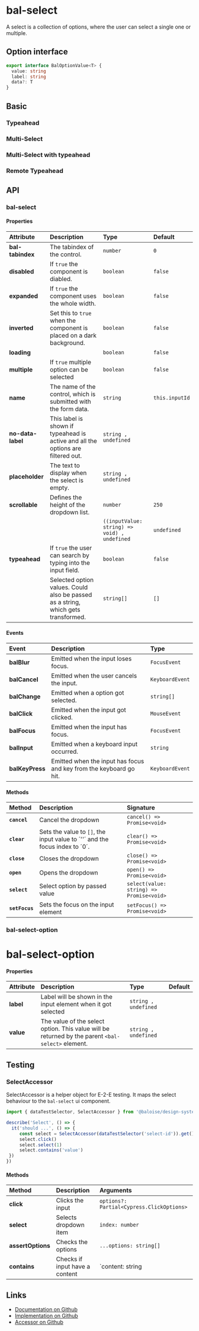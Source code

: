 # bal-select <Badge text="Two-way binding"/>

<!-- START: human documentation top -->

A select is a collection of options, where the user can select a single one or multiple.

## Option interface

```typescript
export interface BalOptionValue<T> {
  value: string
  label: string
  data?: T
}
```

<!-- END: human documentation top -->

## Basic

<ClientOnly><docs-demo-bal-select-81></docs-demo-bal-select-81></ClientOnly>


### Typeahead

<ClientOnly><docs-demo-bal-select-82></docs-demo-bal-select-82></ClientOnly>


### Multi-Select

<ClientOnly><docs-demo-bal-select-83></docs-demo-bal-select-83></ClientOnly>


### Multi-Select with typeahead

<ClientOnly><docs-demo-bal-select-84></docs-demo-bal-select-84></ClientOnly>


### Remote Typeahead

<ClientOnly><docs-demo-bal-select-85></docs-demo-bal-select-85></ClientOnly>



## API

### bal-select

#### Properties

| Attribute         | Description                                                                       | Type                                         | Default        |
| :---------------- | :-------------------------------------------------------------------------------- | :------------------------------------------- | :------------- |
| **bal-tabindex**  | The tabindex of the control.                                                      | `number`                                     | `0`            |
| **disabled**      | If `true` the component is diabled.                                               | `boolean`                                    | `false`        |
| **expanded**      | If `true` the component uses the whole width.                                     | `boolean`                                    | `false`        |
| **inverted**      | Set this to `true` when the component is placed on a dark background.             | `boolean`                                    | `false`        |
| **loading**       |                                                                                   | `boolean`                                    | `false`        |
| **multiple**      | If `true` multiple option can be selected                                         | `boolean`                                    | `false`        |
| **name**          | The name of the control, which is submitted with the form data.                   | `string`                                     | `this.inputId` |
| **no-data-label** | This label is shown if typeahead is active and all the options are filtered out.  | `string , undefined`                         |                |
| **placeholder**   | The text to display when the select is empty.                                     | `string , undefined`                         |                |
| **scrollable**    | Defines the height of the dropdown list.                                          | `number`                                     | `250`          |
|                   |                                                                                   | `((inputValue: string) => void) , undefined` | `undefined`    |
| **typeahead**     | If `true` the user can search by typing into the input field.                     | `boolean`                                    | `false`        |
|                   | Selected option values. Could also be passed as a string, which gets transformed. | `string[]`                                   | `[]`           |

#### Events

| Event           | Description                                                        | Type            |
| :-------------- | :----------------------------------------------------------------- | :-------------- |
| **balBlur**     | Emitted when the input loses focus.                                | `FocusEvent`    |
| **balCancel**   | Emitted when the user cancels the input.                           | `KeyboardEvent` |
| **balChange**   | Emitted when a option got selected.                                | `string[]`      |
| **balClick**    | Emitted when the input got clicked.                                | `MouseEvent`    |
| **balFocus**    | Emitted when the input has focus.                                  | `FocusEvent`    |
| **balInput**    | Emitted when a keyboard input occurred.                            | `string`        |
| **balKeyPress** | Emitted when the input has focus and key from the keyboard go hit. | `KeyboardEvent` |

#### Methods

| Method         | Description                                                                 | Signature                                |
| :------------- | :-------------------------------------------------------------------------- | :--------------------------------------- |
| **`cancel`**   | Cancel the dropdown                                                         | `cancel() => Promise<void>`              |
| **`clear`**    | Sets the value to `[]`, the input value to ´''´ and the focus index to ´0´. | `clear() => Promise<void>`               |
| **`close`**    | Closes the dropdown                                                         | `close() => Promise<void>`               |
| **`open`**     | Opens the dropdown                                                          | `open() => Promise<void>`                |
| **`select`**   | Select option by passed value                                               | `select(value: string) => Promise<void>` |
| **`setFocus`** | Sets the focus on the input element                                         | `setFocus() => Promise<void>`            |

### bal-select-option


# bal-select-option



#### Properties

| Attribute | Description                                                                                       | Type                 | Default |
| :-------- | :------------------------------------------------------------------------------------------------ | :------------------- | :------ |
| **label** | Label will be shown in the input element when it got selected                                     | `string , undefined` |         |
| **value** | The value of the select option. This value will be returned by the parent `<bal-select>` element. | `string , undefined` |         |

## Testing

### SelectAccessor

SelectAccessor is a helper object for E-2-E testing.
It maps the select behaviour to the `bal-select` ui component.

```typescript
import { dataTestSelector, SelectAccessor } from '@baloise/design-system-components-testing'

describe('Select', () => {
  it('should ...', () => {
     const select = SelectAccessor(dataTestSelector('select-id')).get()
     select.click()
     select.select(1)
     select.contains('value')
 })
})
```

#### Methods

| Method            | Description                    | Arguments                                 |
| :---------------- | :----------------------------- | :---------------------------------------- |
| **click**         | Clicks the input               | `options?: Partial<Cypress.ClickOptions>` |
| **select**        | Selects dropdown item          | `index: number`                           |
| **assertOptions** | Checks the options             | `...options: string[]`                    |
| **contains**      | Checks if input have a content | `content: string | number | RegExp`       |

<!-- START: human documentation bottom -->

<!-- END: human documentation bottom -->


## Links

* [Documentation on Github](https://github.com/baloise/design-system/blob/master/docs/src/components/components/bal-select.md)
* [Implementation on Github](https://github.com/baloise/design-system/blob/master/packages/components/src/components/bal-select)
* [Accessor on Github](https://github.com/baloise/design-system/blob/master/packages/testing/src/accessors/select.accessor.ts)

<ClientOnly>
  <docs-component-script tag="balSelect"></docs-component-script>
</ClientOnly>
